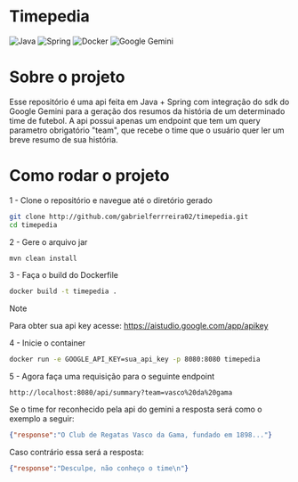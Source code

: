 # Timepedia

![Java](https://img.shields.io/badge/java-%23ED8B00.svg?style=for-the-badge&logo=openjdk&logoColor=white)
![Spring](https://img.shields.io/badge/spring-%236DB33F.svg?style=for-the-badge&logo=spring&logoColor=white)
![Docker](https://img.shields.io/badge/docker-%230db7ed.svg?style=for-the-badge&logo=docker&logoColor=white)
![Google Gemini](https://img.shields.io/badge/google%20gemini-8E75B2?style=for-the-badge&logo=google%20gemini&logoColor=white)

# Sobre o projeto

Esse repositório é uma api feita em Java + Spring com integração do sdk do Google Gemini para a geração dos resumos da história de um determinado time de futebol.
A api possui apenas um endpoint que tem um query parametro obrigatório "team", que recebe o time que o usuário quer ler um breve resumo de sua história.

# Como rodar o projeto

1 - Clone o repositório e navegue até o diretório gerado
```bash
git clone http://github.com/gabrielferrreira02/timepedia.git
cd timepedia
```

2 - Gere o arquivo jar
```bash
mvn clean install
```

3 - Faça o build do Dockerfile
```bash
docker build -t timepedia .
```

>[!NOTE]
> Para obter sua api key acesse: https://aistudio.google.com/app/apikey

4 - Inicie o container
```bash
docker run -e GOOGLE_API_KEY=sua_api_key -p 8080:8080 timepedia
```

5 - Agora faça uma requisição para o seguinte endpoint
```
http://localhost:8080/api/summary?team=vasco%20da%20gama
```

Se o time for reconhecido pela api do gemini a resposta será como o exemplo a seguir:
```json
{"response":"O Club de Regatas Vasco da Gama, fundado em 1898..."}
```

Caso contrário essa será a resposta:
```json
{"response":"Desculpe, não conheço o time\n"}
```
